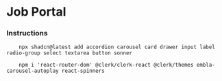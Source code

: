 # Job Portal 


### Instructions

```
    npx shadcn@latest add accordion carousel card drawer input label radio-group select textarea button sonner 
```

```
    npm i 'react-router-dom' @clerk/clerk-react @clerk/themes embla-carousel-autoplay react-spinners
```